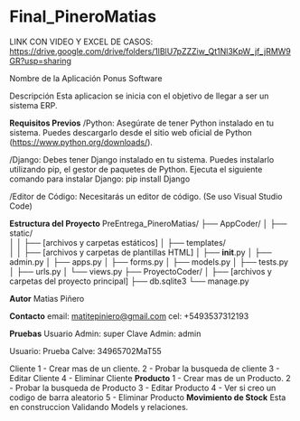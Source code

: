 # Final_PineroMatias

LINK CON VIDEO Y EXCEL DE CASOS: https://drive.google.com/drive/folders/1lBlU7pZZZiw_Qt1Nl3KpW_jf_jRMW9GR?usp=sharing

Nombre de la Aplicación
Ponus Software

Descripción
Esta aplicacion se inicia con el objetivo de llegar a ser un sistema ERP.

**Requisitos Previos**
/Python: Asegúrate de tener Python instalado en tu sistema. Puedes descargarlo desde el sitio web oficial de Python (https://www.python.org/downloads/).

/Django: Debes tener Django instalado en tu sistema. Puedes instalarlo utilizando pip, el gestor de paquetes de Python. Ejecuta el siguiente comando para instalar Django: pip install Django

/Editor de Código: Necesitarás un editor de código. (Se uso Visual Studio Code)


**Estructura del Proyecto**
PreEntrega_PineroMatias/
├── AppCoder/
│   ├── static/    
│   │   ├── [archivos y carpetas estáticos]
│   ├── templates/           
│   │   ├── [archivos y carpetas de plantillas HTML]
│   ├── __init__.py
│   ├── admin.py
│   ├── apps.py
│   ├── forms.py
│   ├── models.py
│   ├── tests.py
│   ├── urls.py
│   └── views.py
├── ProyectoCoder/
│   ├── [archivos y carpetas del proyecto principal]
├── db.sqlite3
└── manage.py

**Autor**
Matias Piñero

**Contacto**
email: matitepiniero@gmail.com
cel: +5493537312193

**Pruebas** 
Usuario Admin: super
Clave Admin: admin 

Usuario: Prueba
Calve: 34965702MaT55


Cliente
1 - Crear mas de un cliente. 
2 - Probar la busqueda de cliente
3 - Editar Cliente
4 - Eliminar Cliente
**Producto**
1 - Crear mas de un Producto. 
2 - Probar la busqueda de Producto
3 - Editar Producto 
4 - Ver si creo un codigo de barra aleatorio
5 - Eliminar Producto
**Movimiento de Stock**
Esta en construccion Validando Models y relaciones.
